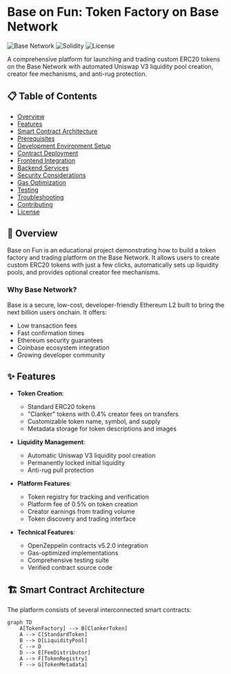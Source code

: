 # Base on Fun: Token Factory on Base Network

![Base Network](https://img.shields.io/badge/Network-Base-0052FF)
![Solidity](https://img.shields.io/badge/Solidity-0.8.20-363636)
![License](https://img.shields.io/badge/License-MIT-blue)

A comprehensive platform for launching and trading custom ERC20 tokens on the Base Network with automated Uniswap V3 liquidity pool creation, creator fee mechanisms, and anti-rug protection.

## 📋 Table of Contents

- [Overview](#-overview)
- [Features](#-features)
- [Smart Contract Architecture](#-smart-contract-architecture)
- [Prerequisites](#-prerequisites)
- [Development Environment Setup](#-development-environment-setup)
- [Contract Deployment](#-contract-deployment)
- [Frontend Integration](#-frontend-integration)
- [Backend Services](#-backend-services)
- [Security Considerations](#-security-considerations)
- [Gas Optimization](#-gas-optimization)
- [Testing](#-testing)
- [Troubleshooting](#-troubleshooting)
- [Contributing](#-contributing)
- [License](#-license)

## 🌟 Overview

Base on Fun is an educational project demonstrating how to build a token factory and trading platform on the Base Network. It allows users to create custom ERC20 tokens with just a few clicks, automatically sets up liquidity pools, and provides optional creator fee mechanisms.

### Why Base Network?

Base is a secure, low-cost, developer-friendly Ethereum L2 built to bring the next billion users onchain. It offers:

- Low transaction fees
- Fast confirmation times
- Ethereum security guarantees
- Coinbase ecosystem integration
- Growing developer community

## ✨ Features

- **Token Creation**:
  - Standard ERC20 tokens
  - "Clanker" tokens with 0.4% creator fees on transfers
  - Customizable token name, symbol, and supply
  - Metadata storage for token descriptions and images

- **Liquidity Management**:
  - Automatic Uniswap V3 liquidity pool creation
  - Permanently locked initial liquidity
  - Anti-rug pull protection

- **Platform Features**:
  - Token registry for tracking and verification
  - Platform fee of 0.5% on token creation
  - Creator earnings from trading volume
  - Token discovery and trading interface

- **Technical Features**:
  - OpenZeppelin contracts v5.2.0 integration
  - Gas-optimized implementations
  - Comprehensive testing suite
  - Verified contract source code

## 🏗️ Smart Contract Architecture

The platform consists of several interconnected smart contracts:

```mermaid
graph TD
    A[TokenFactory] --> B[ClankerToken]
    A --> C[StandardToken]
    B --> D[LiquidityPool]
    C --> D
    D --> E[FeeDistributor]
    A --> F[TokenRegistry]
    F --> G[TokenMetadata]

